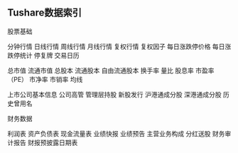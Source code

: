## Tushare数据索引

 股票基础

 分钟行情 日线行情 周线行情 月线行情 复权行情 复权因子 每日涨跌停价格 每日涨跌停统计 停复牌 交易日历

 总市值 流通市值 总股本 流通股本 自由流通股本 换手率 量比 股息率 市盈率（PE） 市净率 市销率 均线 

 上市公司基本信息 公司高管 管理层持股 新股发行 沪港通成分股 深港通成分股 历史曾用名

 财务数据

 利润表 资产负债表 现金流量表 业绩快报 业绩预告 主营业务构成 分红送股 财务审计报告 财报预披露日期表